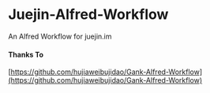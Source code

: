 # Juejin-Alfred-Workflow
An Alfred Workflow for juejin.im

#### Thanks To
[https://github.com/hujiaweibujidao/Gank-Alfred-Workflow](https://github.com/hujiaweibujidao/Gank-Alfred-Workflow)
